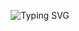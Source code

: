 <p align="center">
  <img src="https://readme-typing-svg.demolab.com?font=Fira+Code&duration=3000&pause=1000&color=36BCF7&center=true&vCenter=true&width=435&lines=Front-end+Web+Developer;Aspiring+Full-stack+Engineer;passionate+about;+Building+Better+Experiences" alt="Typing SVG" />
</p>